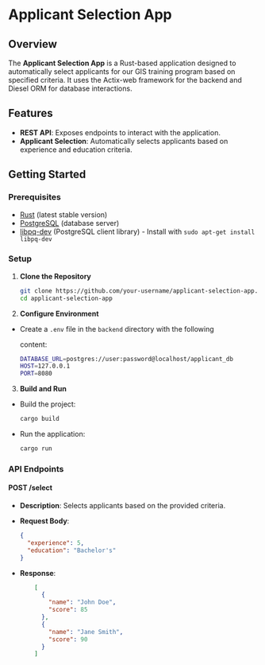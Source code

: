 # Applicant Selection App

## Overview

The **Applicant Selection App** is a Rust-based application designed to automatically select applicants for our GIS training program based on specified criteria. It uses the Actix-web framework for the backend and Diesel ORM for database interactions.

## Features

- **REST API**: Exposes endpoints to interact with the application.
- **Applicant Selection**: Automatically selects applicants based on experience and education criteria.

## Getting Started

### Prerequisites

- [Rust](https://www.rust-lang.org/tools/install) (latest stable version)
- [PostgreSQL](https://www.postgresql.org/download/) (database server)
- [libpq-dev](https://www.postgresql.org/docs/current/libpq.html) (PostgreSQL client library) - Install with `sudo apt-get install libpq-dev`

### Setup

1. **Clone the Repository**

   ```bash
   git clone https://github.com/your-username/applicant-selection-app.git
   cd applicant-selection-app
   ```
2. **Configure Environment**

- Create a `.env` file in the `backend` directory with the following 

  content:

   ```bash
   DATABASE_URL=postgres://user:password@localhost/applicant_db
   HOST=127.0.0.1
   PORT=8080
   ```
3. **Build and Run**
- Build the project:
   ```bash
   cargo build
   ```
- Run the application:
   ```bash
   cargo run
   ```
### API Endpoints
#### POST /select
- **Description**: Selects applicants based on the provided criteria.

- **Request Body**:
  ```json
  {
    "experience": 5,
    "education": "Bachelor's"
  }
  ```
- **Response**:
  ```json
      [
        {
          "name": "John Doe",
          "score": 85
        },
        {
          "name": "Jane Smith",
          "score": 90
        }
      ]
  ```
      
